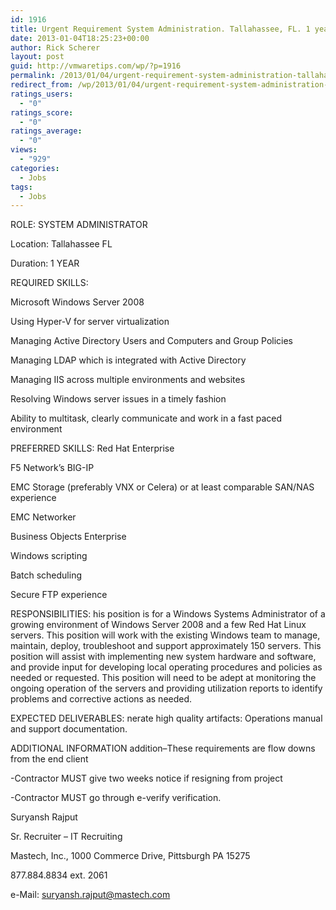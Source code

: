 ```yaml
---
id: 1916
title: Urgent Requirement System Administration. Tallahassee, FL. 1 year
date: 2013-01-04T18:25:23+00:00
author: Rick Scherer
layout: post
guid: http://vmwaretips.com/wp/?p=1916
permalink: /2013/01/04/urgent-requirement-system-administration-tallahassee-fl-1-year/
redirect_from: /wp/2013/01/04/urgent-requirement-system-administration-tallahassee-fl-1-year/
ratings_users:
  - "0"
ratings_score:
  - "0"
ratings_average:
  - "0"
views:
  - "929"
categories:
  - Jobs
tags:
  - Jobs
---
```

ROLE: SYSTEM ADMINISTRATOR

Location: Tallahassee FL

Duration: 1 YEAR

REQUIRED SKILLS: 

Microsoft Windows Server 2008

Using Hyper-V for server virtualization

Managing Active Directory Users and Computers and Group Policies

Managing LDAP which is integrated with Active Directory

Managing IIS across multiple environments and websites

Resolving Windows server issues in a timely fashion

Ability to multitask, clearly communicate and work in a fast paced environment

PREFERRED SKILLS: Red Hat Enterprise

F5 Network’s BIG-IP

EMC Storage (preferably VNX or Celera) or at least comparable SAN/NAS experience

EMC Networker

Business Objects Enterprise

Windows scripting

Batch scheduling

Secure FTP experience

RESPONSIBILITIES: his position is for a Windows Systems Administrator of a growing environment of Windows Server 2008 and a few Red Hat Linux servers. This position will work with the existing Windows team to manage, maintain, deploy, troubleshoot and support approximately 150 servers. This position will assist with implementing new system hardware and software, and provide input for developing local operating procedures and policies as needed or requested. This position will need to be adept at monitoring the ongoing operation of the servers and providing utilization reports to identify problems and corrective actions as needed.

EXPECTED DELIVERABLES: nerate high quality artifacts: Operations manual and support documentation.

ADDITIONAL INFORMATION addition&#8211;These requirements are flow downs from the end client

-Contractor MUST give two weeks notice if resigning from project

-Contractor MUST go through e-verify verification.

Suryansh Rajput

Sr. Recruiter &#8211; IT Recruiting

Mastech, Inc., 1000 Commerce Drive, Pittsburgh PA 15275 

877.884.8834 ext. 2061
  
e-Mail: suryansh.rajput@mastech.com